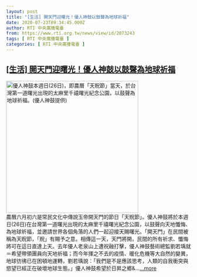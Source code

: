```yaml
---
layout: post
title: "[生活] 開天門迎曙光！優人神鼓以鼓聲為地球祈福"
date: 2020-07-23T09:34:45.000Z
author: RTI 中央廣播電臺
from: https://www.rti.org.tw/news/view/id/2073243
tags: [ RTI 中央廣播電臺 ]
categories: [ RTI 中央廣播電臺 ]
---
```

<!--1595496885000-->
[[生活] 開天門迎曙光！優人神鼓以鼓聲為地球祈福](https://www.rti.org.tw/news/view/id/2073243)
------

<div>
<img src="https://static.rti.org.tw/assets/thumbnails/2020/07/23/2198df53c3f0c242910174d454ec3a52.jpg" width="360" alt="優人神鼓本週日(26日)，即農曆「天貺節」當天，於台灣第一道曙光出現的太麻里千禧曙光紀念公園，以鼓聲為地球祈福。(優人神鼓提供)" title="優人神鼓本週日(26日)，即農曆「天貺節」當天，於台灣第一道曙光出現的太麻里千禧曙光紀念公園，以鼓聲為地球祈福。(優人神鼓提供)"><br>農曆六月初六是常民文化中傳說玉帝開天門的節日「天貺節」。優人神鼓將於本週日(26日)在台灣第一道曙光出現的太麻里千禧曙光紀念公園，以鼓聲向天地懺悔、為地球祈福，並邀請世界各個角落的人們一起迎接天賜曙光。「開天門」在民間被稱為天貺節，「貺」有賜予之意。相傳這一天，天門將開，民間的所有祈求、懺悔將可在這日直達上天。去年優人老泉山上遭祝融打擊，優人神鼓藝術總監劉若瑀就＝希望帶領團員向天地祈福；而今年揮之不去的疫情、暖化危機等大自然的變異，地球彷彿已在困頓地運轉，劉若瑀說：「我們是不是應該思考，人類的自我衝突與慾望已經正在破壞地球生態。」優人神鼓希望於日昇之鄉&...<a target="_blank" href="https://www.rti.org.tw/news/view/id/2073243">...more</a>
</div>
